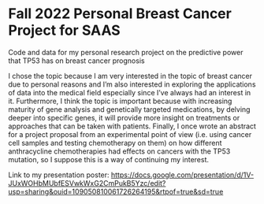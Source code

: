 # Fall 2022 Personal Breast Cancer Project for SAAS
Code and data for my personal research project on the predictive power that TP53 has on breast cancer prognosis

I chose the topic because I am very interested in the topic of breast cancer due to personal reasons and I’m also interested in exploring the applications of data into the medical field especially since I’ve always had an interest in it. Furthermore, I think the topic is important because with increasing maturity of gene analysis and genetically targeted medications, by delving deeper into specific genes, it will provide more insight on treatments or approaches that can be taken with patients. Finally, I once wrote an abstract for a project proposal from an experimental point of view (i.e. using cancer cell samples and testing chemotherapy on them) on how different anthracycline chemotherapies had effects on cancers with the TP53 mutation, so I suppose this is a way of continuing my interest.


Link to my presentation poster:
https://docs.google.com/presentation/d/1V-JUxWOHbMUbfESVwkWxG2CmPukB5Yzc/edit?usp=sharing&ouid=109050810061726264195&rtpof=true&sd=true
